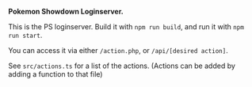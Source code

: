 **Pokemon Showdown Loginserver.**

This is the PS loginserver.
Build it with `npm run build`, and run it with `npm run start`.

You can access it via either `/action.php`, or `/api/[desired action]`.

See `src/actions.ts` for a list of the actions.
(Actions can be added by adding a function to that file)